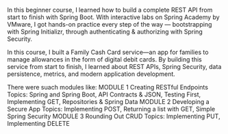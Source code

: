 In this beginner course, I learned how to build a complete REST API from start to finish with Spring Boot. 
With interactive labs on Spring Academy by VMware, I got hands-on practice every step of the way — bootstrapping with Spring Initializr, through authenticating & authorizing with Spring Security.

In this course, I built a Family Cash Card service—an app for families to manage allowances in the form of digital debit cards. 
By building this service from start to finish, I learned about REST APIs, Spring Security, data persistence, metrics, and modern application development.

There were suach modules like:
MODULE 1
Creating RESTful Endpoints
Topics: Spring and Spring Boot, API Contracts & JSON, Testing First, Implementing GET, Repositories & Spring Data
MODULE 2
Developing a Secure App
Topics: Implementing POST, Returning a list with GET, Simple Spring Security
MODULE 3
Rounding Out CRUD
Topics: Implementing PUT, Implementing DELETE
